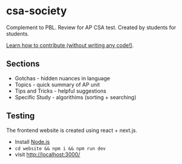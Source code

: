 # csa-society
Complement to PBL. Review for AP CSA test. Created by students for students. 

[Learn how to contribute (without writing any code!)](https://github.com/nighthawkcoders/csa-society/blob/main/CONTRIBUTING.md).

## Sections
- Gotchas - hidden nuances in language
- Topics - quick summary of AP unit
- Tips and Tricks - helpful suggestions
- Specific Study - algorithims (sorting + searching)

## Testing
The frontend website is created using react + next.js.
- Install [Node.js](https://nodejs.org/en/)
-  ```cd website && npm i && npm run dev```
-  visit [http://localhost:3000/](http://localhost:3000/)


